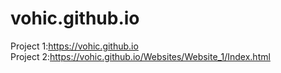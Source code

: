 # vohic.github.io

Project 1:https://vohic.github.io    
Project 2:https://vohic.github.io/Websites/Website_1/Index.html
